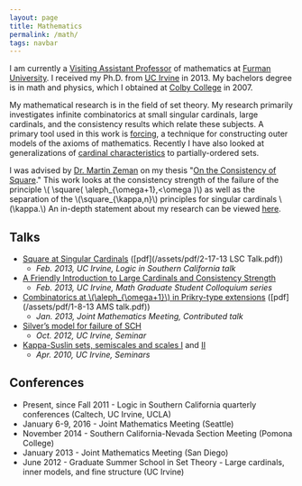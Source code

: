 ```yaml
---
layout: page
title: Mathematics
permalink: /math/
tags: navbar
---
```

I am currently a [Visiting Assistant Professor](http://www.furman.edu/academics/mathematics/meet-our-faculty/Pages/Ryan-Holben.aspx) of mathematics at [Furman University](http://www.furman.edu).  I received my Ph.D. from [UC Irvine](http://math.uci.edu) in 2013.  My bachelors degree is in math and physics, which I obtained at [Colby College](http://www.colby.edu) in 2007.

My mathematical research is in the field of set theory.  My research primarily investigates infinite combinatorics at small singular cardinals, large cardinals, and the consistency results which relate these subjects.  A primary tool used in this work is [forcing](https://en.wikipedia.org/wiki/Forcing_(mathematics)), a technique for constructing outer models of the axioms of mathematics.  Recently I have also looked at generalizations of [cardinal characteristics](https://en.wikipedia.org/wiki/Cardinal_characteristic_of_the_continuum) to partially-ordered sets.

I was advised by [Dr. Martin Zeman](http://math.uci.edu/~mzeman) on my thesis "[On the Consistency of Square](/assets/pdf/Dissertation.pdf)."  This work looks at the consistency strength of the failure of the principle \\( \square( \aleph\_{\omega+1},<\omega )\\) as well as the separation of the \\(\square\_{\kappa,n}\\) principles for singular cardinals \\(\kappa.\\)  An in-depth statement about my research can be viewed [here](/assets/pdf/Research.pdf).

## Talks

* [Square at Singular Cardinals](http://www.math.uci.edu/~mzeman/lsc-2013.html) ([pdf](/assets/pdf/2-17-13 LSC Talk.pdf))
    * <cite>Feb. 2013, UC Irvine, Logic in Southern California talk</cite>
* [A Friendly Introduction to Large Cardinals and Consistency Strength](http://math.uci.edu/~mgsc/talk.php?year=2013&number=2)
    * <cite>Feb. 2013, UC Irvine, Math Graduate Student Colloquium series</cite>
* [Combinatorics at \\(\aleph_{\omega+1}\\) in Prikry-type extensions](http://jointmathematicsmeetings.org/amsmtgs/2141_abstracts/1086-03-2225.pdf) ([pdf](/assets/pdf/1-8-13 AMS talk.pdf))
    * <cite>Jan. 2013, Joint Mathematics Meeting, Contributed talk</cite>
* [Silver’s model for failure of SCH](http://math.uci.edu/node/22670)
    * <cite>Oct. 2012, UC Irvine, Seminar</cite>
* [Kappa-Suslin sets, semiscales and scales I](http://math.uci.edu/node/21651) and [II](http://math.uci.edu/node/21661)
    * <cite>Apr. 2010, UC Irvine, Seminars</cite>

## Conferences

* Present, since Fall 2011 - Logic in Southern California quarterly conferences (Caltech, UC Irvine, UCLA)
* January 6-9, 2016 - Joint Mathematics Meeting (Seattle)
* November 2014 - Southern California-Nevada Section Meeting (Pomona College)
* January 2013 - Joint Mathematics Meeting (San Diego)
* June 2012 - Graduate Summer School in Set Theory - Large cardinals, inner models, and fine structure (UC Irvine)
